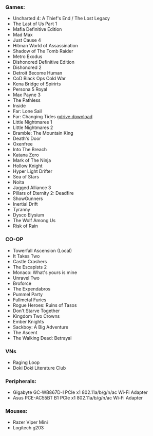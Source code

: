 ### Games:
- Uncharted 4: A Thief's End / The Lost Legacy
- The Last of Us Part 1
- Mafia Definitive Edition
- Mad Max
- Just Cause 4
- Hitman World of Assassination
- Shadow of The Tomb Raider
- Metro Exodus
- Dishonored Definitive Edition
- Dishonored 2
- Detroit Become Human
- CoD Black Ops Cold War
- Kena Bridge of Spirirts
- Persona 5 Royal
- Max Payne 3
- The Pathless
- Inside
- Far: Lone Sail
- Far: Changing Tides [gdrive download](https://drive.google.com/file/d/1_JfMKmn10j4tucgHYUIirgGmkvIhVZp1/view?usp=sharing)
- Little Nightmares 1
- Little Nightmares 2
- Bramble: The Mountain King
- Death's Door
- Oxenfree
- Into The Breach
- Katana Zero
- Mark of The Ninja
- Hollow Knight
- Hyper Light Drifter
- Sea of Stars
- Noita
- Jagged Alliance 3
- Pillars of Eternity 2: Deadfire
- ShowGunners
- Inertial Drift
- Tyranny
- Dysco Elysium
- The Wolf Among Us
- Risk of Rain

### CO-OP
- Towerfall Ascension (Local)
- It Takes Two
- Castle Crashers
- The Escapists 2
- Monaco: What's yours is mine
- Unravel Two
- Broforce
- The Expendabros
- Pummel Party
- Fullmetal Furies
- Rogue Heroes: Ruins of Tasos
- Don't Starve Together
- Kingdom Two Crowns
- Ember Knights
- Sackboy: A Big Adventure
- The Ascent
- The Walking Dead: Betrayal


###  VNs
- Raging Loop
- Doki Doki Literature Club


### Peripherals:
- Gigabyte GC-WB867D-I PCIe x1 802.11a/b/g/n/ac Wi-Fi Adapter
- Asus PCE-AC55BT B1 PCIe x1 802.11a/b/g/n/ac Wi-Fi Adapter

### Mouses:
- Razer Viper Mini
- Logitech g203



